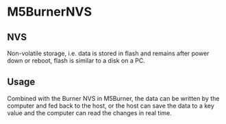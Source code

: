 # M5BurnerNVS

## NVS

Non-volatile storage, i.e. data is stored in flash and remains after power down or reboot, flash is similar to a disk on a PC.

## Usage

Combined with the Burner NVS in M5Burner, the data can be written by the computer and fed back to the host, or the host can save the data to a key value and the computer can read the changes in real time.
